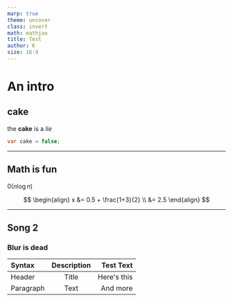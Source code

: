 ```yaml
---
marp: true
theme: uncover
class: invert
math: mathjax
title: Test
author: K
size: 16:9
---
```


# An intro

<!-- 
Some notes here that might be useful.
-->

## cake

the **cake** is a _lie_

```c#
var cake = false;
```

---

## Math is fun

$\mathcal{0}(n\log{n})$

$$
\begin{align}
x &= 0.5 + \frac{1+3}{2} \\
&= 2.5
\end{align}
$$

---

## Song 2

### Blur is dead

| Syntax      | Description | Test Text     |
| :---        |    :----:   |          ---: |
| Header      | Title       | Here's this   |
| Paragraph   | Text        | And more      |
